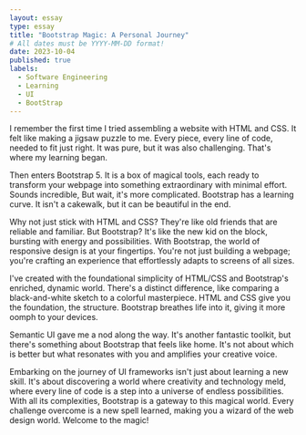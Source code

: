 ```yaml
---
layout: essay
type: essay
title: "Bootstrap Magic: A Personal Journey"
# All dates must be YYYY-MM-DD format!
date: 2023-10-04
published: true
labels:
  - Software Engineering
  - Learning
  - UI
  - BootStrap
---
```

<p>I remember the first time I tried assembling a website with HTML and CSS. It felt like making a jigsaw puzzle to me. Every piece, every line of code, needed to fit just right. It was pure, but it was also challenging. That's where my learning began.</p>

<p>Then enters Bootstrap 5. It is a box of magical tools, each ready to transform your webpage into something extraordinary with minimal effort. Sounds incredible, But wait, it's more complicated. Bootstrap has a learning curve. It isn't a cakewalk, but it can be beautiful in the end.</p>

<p>Why not just stick with HTML and CSS? They're like old friends that are reliable and familiar. But Bootstrap? It's like the new kid on the block, bursting with energy and possibilities. With Bootstrap, the world of responsive design is at your fingertips. You're not just building a webpage; you're crafting an experience that effortlessly adapts to screens of all sizes.</p>

<p>I've created with the foundational simplicity of HTML/CSS and Bootstrap's enriched, dynamic world. There's a distinct difference, like comparing a black-and-white sketch to a colorful masterpiece. HTML and CSS give you the foundation, the structure. Bootstrap breathes life into it, giving it more oomph to your devices.</p>

<p>Semantic UI gave me a nod along the way. It's another fantastic toolkit, but there's something about Bootstrap that feels like home. It's not about which is better but what resonates with you and amplifies your creative voice.</p>

<p>Embarking on the journey of UI frameworks isn't just about learning a new skill. It's about discovering a world where creativity and technology meld, where every line of code is a step into a universe of endless possibilities. With all its complexities, Bootstrap is a gateway to this magical world. Every challenge overcome is a new spell learned, making you a wizard of the web design world. Welcome to the magic!</p>


